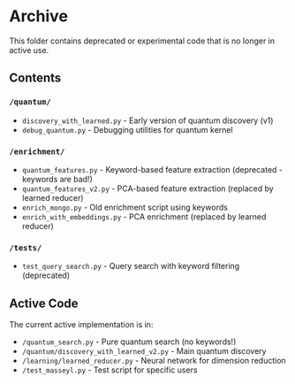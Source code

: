 # Archive

This folder contains deprecated or experimental code that is no longer in active use.

## Contents

### `/quantum/`
- `discovery_with_learned.py` - Early version of quantum discovery (v1)
- `debug_quantum.py` - Debugging utilities for quantum kernel

### `/enrichment/`
- `quantum_features.py` - Keyword-based feature extraction (deprecated - keywords are bad!)
- `quantum_features_v2.py` - PCA-based feature extraction (replaced by learned reducer)
- `enrich_mongo.py` - Old enrichment script using keywords
- `enrich_with_embeddings.py` - PCA enrichment (replaced by learned reducer)

### `/tests/`
- `test_query_search.py` - Query search with keyword filtering (deprecated)

## Active Code

The current active implementation is in:
- `/quantum_search.py` - Pure quantum search (no keywords!)
- `/quantum/discovery_with_learned_v2.py` - Main quantum discovery
- `/learning/learned_reducer.py` - Neural network for dimension reduction
- `/test_masseyl.py` - Test script for specific users